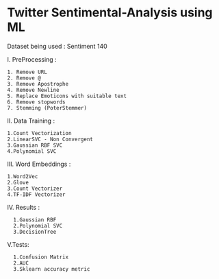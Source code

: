 # Twitter Sentimental-Analysis using ML
Dataset being used : Sentiment 140

I. PreProcessing :
    
    1. Remove URL
    2. Remove @
    3. Remove Apostrophe
    4. Remove Newline
    5. Replace Emoticons with suitable text
    6. Remove stopwords
    7. Stemming (PoterStemmer)
 
II. Data Training :
  
    1.Count Vectorization
    2.LinearSVC - Non Convergent
    3.Gaussian RBF SVC
    4.Polynomial SVC
 
III. Word Embeddings :
  
    1.Word2Vec
    2.Glove
    3.Count Vectorizer
    4.TF-IDF Vectorizer
    
    
 IV. Results :
      
      1.Gaussian RBF
      2.Polynomial SVC
      3.DecisionTree
   
  V.Tests:
      
      1.Confusion Matrix
      2.AUC
      3.Sklearn accuracy metric
 

